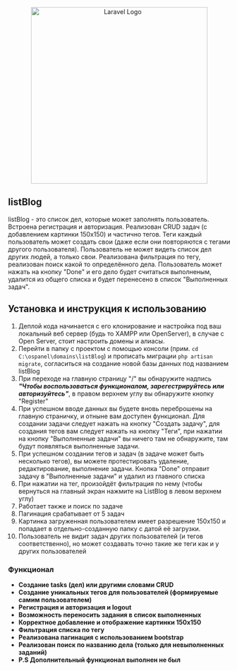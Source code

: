 <p align="center"><a href="https://laravel.com" target="_blank"><img src="https://raw.githubusercontent.com/laravel/art/master/logo-lockup/5%20SVG/2%20CMYK/1%20Full%20Color/laravel-logolockup-cmyk-red.svg" width="400" alt="Laravel Logo"></a></p>

## listBlog

listBlog - это список дел, которые может заполнять пользователь. Встроена регистрация и авторизация. Реализован CRUD задач (с добавлением картинки 150x150) и частично тегов.
Теги каждый пользователь может создать свои (даже если они повторяются с тегами другого пользователя).
Пользователь не может видеть список дел других людей, а только свои. Реализована фильтрация по тегу, реализован
поиск какой то определённого дела. Пользователь может нажать на кнопку "Done" и его дело будет считаться выполненым, удалится 
из общего списка и будет перенесено в список "Выполненных задач".

## Установка и инструкция к использованию

1. Деплой кода начинается с его клонирование и настройка под ваш локальный веб сервер (будь то XAMPP или OpenServer), в случае с Open Server, стоит настроить домены и алиасы.
2. Перейти в папку с проектом с помощью консоли (прим. ```cd C:\ospanel\domains\listBlog```) и прописать миграции ```php artisan migrate```, согласиться на создание новой базы данных под названием listBlog
3. При переходе на главную страницу "/" вы обнаружите надпись _**"Чтобы воспользоваться функционалом, зарегестрируйтесь или авторизуйтесь"**_, в правом верхнем углу вы обнаружите кнопку "Register" 
4. При успешном вводе данных вы будете вновь переброшены на главную страничку, и отныне вам доступен функционал. Для создании задачи следует нажать на кнопку "Создать задачу", для создания тегов вам следует нажать на кнопку "Теги", при нажатии на кнопку "Выполненные задачи" вы ничего там не обнаружите, там будут появляться выполненные задачи.
5. При успешном создании тегов и задач (в задаче может быть несколько тегов), вы можете протестировать удаление, редактирование, выполнение задачи. Кнопка "Done" отправит задачу в "Выполненные задачи" и удалил из главного списка
6. При нажатии на тег, произойдёт фильтрация по нему (чтобы вернуться на главный экран нажмите на ListBlog в левом верхнем углу)
7. Работает также и поиск по задаче
8. Пагинация срабатывает от 5 задач
9. Картинка загруженная пользователем имеет разрешение 150x150 и попадает в отдельно-созданную папку с датой её загрузки.
10. Пользователь не видит задач других пользователей (и тегов соответственно), но может создавать точно такие же теги как и у других пользователей

### Функционал

- **Создание tasks (дел) или другими словами CRUD**
- **Создание уникальных тегов для пользователей (формируемые самим пользователем)**
- **Регистрация и авторизация и logout**
- **Возможность переносить задания в список выполненных**
- **Корректное добавление и отображение картинки 150x150**
- **Фильтрация списка по тегу**
- **Реализована пагинация с использованием bootstrap**
- **Реализован поиск по названию дела (только для невыполненных заданий)**
- **P.S Дополнительный функционал выполнен не был**

